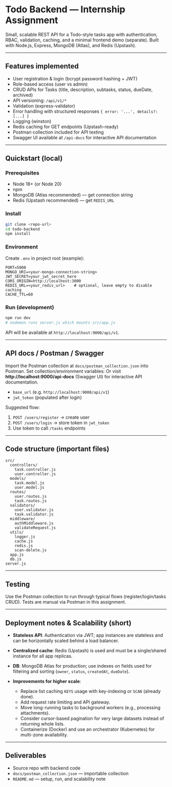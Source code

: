 # Todo Backend — Internship Assignment

Small, scalable REST API for a Todo-style tasks app with authentication, RBAC, validation, caching, and a minimal frontend demo (separate). Built with Node.js, Express, MongoDB (Atlas), and Redis (Upstash).

---

## Features implemented

* User registration & login (bcrypt password hashing + JWT)
* Role-based access (user vs admin)
* CRUD APIs for Tasks (title, description, subtasks, status, dueDate, archived)
* API versioning: `/api/v1/*`
* Validation (express-validator)
* Error handling with structured responses `{ error: '...', details?: [...] }`
* Logging (winston)
* Redis caching for GET endpoints (Upstash-ready)
* Postman collection included for API testing
* Swagger UI available at `/api-docs` for interactive API documentation

---

## Quickstart (local)

### Prerequisites

* Node 18+ (or Node 20)
* npm
* MongoDB (Atlas recommended) — get connection string
* Redis (Upstash recommended) — get `REDIS_URL`

### Install

```bash
git clone <repo-url>
cd todo-backend
npm install
```

### Environment

Create `.env` in project root (example):

```
PORT=5000
MONGO_URI=<your-mongo-connection-string>
JWT_SECRET=your_jwt_secret_here
CORS_ORIGIN=http://localhost:3000
REDIS_URL=<your_redis_url>    # optional, leave empty to disable caching
CACHE_TTL=60
```

### Run (development)

```bash
npm run dev
# nodemon runs server.js which mounts src/app.js
```

API will be available at `http://localhost:9000/api/v1`.

---

## API docs / Postman / Swagger

Import the Postman collection at `docs/postman_collection.json` into Postman. Set collection/environment variables:
Or visit **http://localhost:9000/api-docs** (Swagger UI) for interactive API documentation.

* `base_url` (e.g. `http://localhost:9000/api/v1`)
* `jwt_token` (populated after login)

Suggested flow:

1. `POST /users/register` → create user
2. `POST /users/login` → store token in `jwt_token`
3. Use token to call `/tasks` endpoints

---

## Code structure (important files)

```
src/
  controllers/
    task.controller.js
    user.controller.js
  models/
    task.model.js
    user.model.js
  routes/
    user.routes.js
    task.routes.js
  validators/
    user.validator.js
    task.validator.js
  middleware/
    authMiddleware.js
    validateRequest.js
  utils/
    logger.js
    cache.js
    redis.js
    scan-delete.js
  app.js
  db.js
server.js
```

---

## Testing

Use the Postman collection to run through typical flows (register/login/tasks CRUD). Tests are manual via Postman in this assignment.

---

## Deployment notes & Scalability (short)

* **Stateless API**: Authentication via JWT; app instances are stateless and can be horizontally scaled behind a load balancer.
* **Centralized cache**: Redis (Upstash) is used and must be a single/shared instance for all app replicas.
* **DB**: MongoDB Atlas for production; use indexes on fields used for filtering and sorting (`owner`, `status`, `createdAt`, `dueDate`).
* **Improvements for higher scale**:

  * Replace list caching `KEYS` usage  with key-indexing or `SCAN` (already done).
  * Add request rate limiting and API gateway.
  * Move long-running tasks to background workers (e.g., processing attachments).
  * Consider cursor-based pagination for very large datasets instead of returning whole lists.
  * Containerize (Docker) and use an orchestrator (Kubernetes) for multi-zone availability.

---

## Deliverables

* Source repo with backend code
* `docs/postman_collection.json` — importable collection
* `README.md` — setup, run, and scalability note
